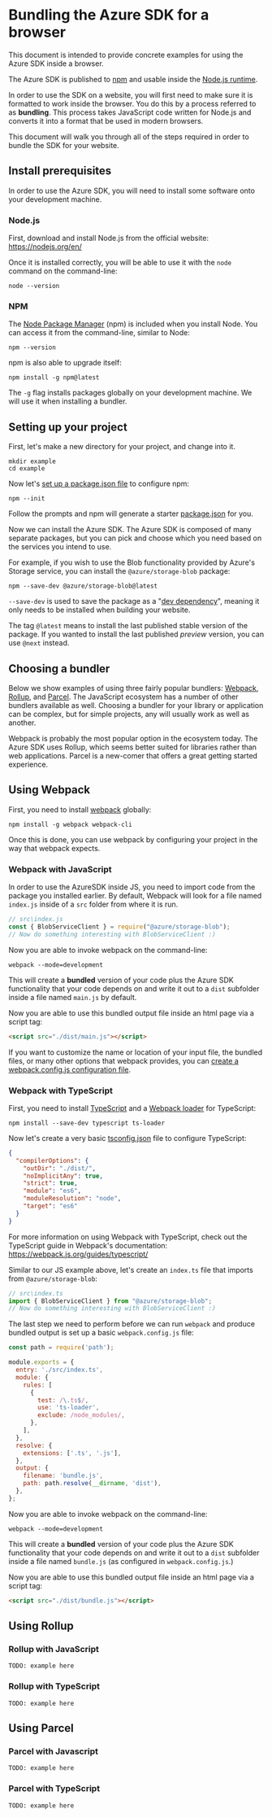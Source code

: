 # Bundling the Azure SDK for a browser

This document is intended to provide concrete examples for using the Azure SDK inside a browser.

The Azure SDK is published to [npm](https://npmjs.com) and usable inside the [Node.js runtime](https://nodejs.org/en/). 

In order to use the SDK on a website, you will first need to make sure it is formatted to work inside the browser. You do this by a process referred to as **bundling**. This process takes JavaScript code written for Node.js and converts it into a format that be used in modern browsers.

This document will walk you through all of the steps required in order to bundle the SDK for your website.

## Install prerequisites

In order to use the Azure SDK, you will need to install some software onto your development machine.

### Node.js

First, download and install Node.js from the official website: https://nodejs.org/en/

Once it is installed correctly, you will be able to use it with the `node` command on the command-line:

```
node --version
```

### NPM

The [Node Package Manager](https://npmjs.com) (npm) is included when you install Node. You can access it from the command-line, similar to Node:

```
npm --version
```

npm is also able to upgrade itself:

```
npm install -g npm@latest
```

The `-g` flag installs packages globally on your development machine. We will use it when installing a bundler.


## Setting up your project

First, let's make a new directory for your project, and change into it.

```
mkdir example
cd example
```

Now let's [set up a package.json file](https://docs.npmjs.com/creating-a-package-json-file) to configure npm:

```
npm --init
```

Follow the prompts and npm will generate a starter [package.json](https://docs.npmjs.com/files/package.json) for you.

Now we can install the Azure SDK. The Azure SDK is composed of many separate packages, but you can pick and choose which you need based on the services you intend to use.

For example, if you wish to use the Blob functionality provided by Azure's Storage service, you can install the `@azure/storage-blob` package:

```
npm --save-dev @azure/storage-blob@latest
```

`--save-dev` is used to save the package as a "[dev dependency](https://docs.npmjs.com/files/package.json#devdependencies)", meaning it only needs to be installed when building your website. 

The tag `@latest` means to install the last published stable version of the package. If you wanted to install the last published *preview* version, you can use `@next` instead.

## Choosing a bundler

Below we show examples of using three fairly popular bundlers: [Webpack](https://webpack.js.org), [Rollup](https://rollupjs.org/), and [Parcel](https://parceljs.org/). The JavaScript ecosystem has a number of other bundlers available as well. Choosing a bundler for your library or application can be complex, but for simple projects, any will usually work as well as another.

Webpack is probably the most popular option in the ecosystem today. The Azure SDK uses Rollup, which seems better suited for libraries rather than web applications. Parcel is a new-comer that offers a great getting started experience.


## Using Webpack

First, you need to install [webpack](https://webpack.js.org/) globally:

```
npm install -g webpack webpack-cli
```

Once this is done, you can use webpack by configuring your project in the way that webpack expects.

### Webpack with JavaScript

In order to use the AzureSDK inside JS, you need to import code from the package you installed earlier. By default, Webpack will look for a file named `index.js` inside of a `src` folder from where it is run.

```js
// src\index.js
const { BlobServiceClient } = require("@azure/storage-blob");
// Now do something interesting with BlobServiceClient :)
```

Now you are able to invoke webpack on the command-line:

```
webpack --mode=development
```

This will create a **bundled** version of your code plus the Azure SDK functionality that your code depends on and write it out to a `dist` subfolder inside a file named `main.js` by default.

Now you are able to use this bundled output file inside an html page via a script tag:

```html
<script src="./dist/main.js"></script>
```

If you want to customize the name or location of your input file, the bundled files, or many other options that webpack provides, you can [create a webpack.config.js configuration file](https://webpack.js.org/concepts/configuration/#simple-configuration).


### Webpack with TypeScript

First, you need to install [TypeScript](https://typescriptlang.org) and a [Webpack loader](https://webpack.js.org/loaders/) for TypeScript:

```
npm install --save-dev typescript ts-loader
```

Now let's create a very basic [tsconfig.json](https://www.typescriptlang.org/docs/handbook/tsconfig-json.html) file to configure TypeScript:

```json
{
  "compilerOptions": {
    "outDir": "./dist/",
    "noImplicitAny": true,
    "strict": true,
    "module": "es6",
    "moduleResolution": "node",
    "target": "es6"
  }
}
```

For more information on using Webpack with TypeScript, check out the TypeScript guide in Webpack's documentation: https://webpack.js.org/guides/typescript/

Similar to our JS example above, let's create an `index.ts` file that imports from `@azure/storage-blob`:

```ts
// src\index.ts
import { BlobServiceClient } from "@azure/storage-blob";
// Now do something interesting with BlobServiceClient :)
```

The last step we need to perform before we can run `webpack` and produce bundled output is set up a basic `webpack.config.js` file:

```js
const path = require('path');

module.exports = {
  entry: './src/index.ts',
  module: {
    rules: [
      {
        test: /\.ts$/,
        use: 'ts-loader',
        exclude: /node_modules/,
      },
    ],
  },
  resolve: {
    extensions: ['.ts', '.js'],
  },
  output: {
    filename: 'bundle.js',
    path: path.resolve(__dirname, 'dist'),
  },
};
```

Now you are able to invoke webpack on the command-line:

```
webpack --mode=development
```

This will create a **bundled** version of your code plus the Azure SDK functionality that your code depends on and write it out to a `dist` subfolder inside a file named `bundle.js` (as configured in `webpack.config.js`.)

Now you are able to use this bundled output file inside an html page via a script tag:

```html
<script src="./dist/bundle.js"></script>
```

## Using Rollup

### Rollup with JavaScript

```
TODO: example here
```

### Rollup with TypeScript

```
TODO: example here
```

## Using Parcel

### Parcel with Javascript

```
TODO: example here
```

### Parcel with TypeScript

```
TODO: example here
```
